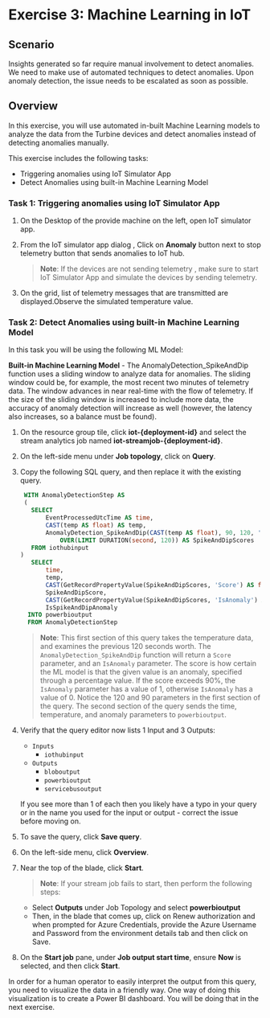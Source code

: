 # Exercise 3: Machine Learning in IoT

## Scenario

Insights generated so far require manual involvement to detect anomalies. We need to make use of automated techniques to detect anomalies.
Upon anomaly detection, the issue needs to be escalated as soon as possible.

## Overview

In this exercise, you will use automated in-built Machine Learning models to analyze the data from the Turbine devices and detect anomalies instead of detecting anomalies manually.

This exercise includes the following tasks:

* Triggering anomalies using IoT Simulator App
* Detect Anomalies using built-in Machine Learning Model

### Task 1: Triggering anomalies using IoT Simulator App

1. On the Desktop of the provide machine on the left, open IoT simulator app.

1. From the IoT simulator app dialog , Click on **Anomaly** button next to stop telemetry button that sends anomalies to IoT hub.

    >**Note**: If the devices are not sending telemetry , make sure to start IoT Simulator App and simulate the devices by sending telemetry.
    
1. On the grid, list of telemetry messages that are transmitted are displayed.Observe the simulated temperature value.


### Task 2: Detect Anomalies using built-in Machine Learning Model

In this task you will be using the following ML Model:

**Built-in Machine Learning Model** - The AnomalyDetection_SpikeAndDip function uses a sliding window to analyze data for anomalies. The sliding window could be, for example, the most recent two minutes of telemetry data. The window advances in near real-time with the flow of telemetry. If the size of the sliding window is increased to include more data, the accuracy of anomaly detection will increase as well (however, the latency also increases, so a balance must be found).

1. On the resource group tile, click **iot-{deployment-id}** and select the stream analytics job named **iot-streamjob-{deployment-id}**.

1. On the left-side menu under **Job topology**, click on **Query**.

1. Copy the following SQL query, and then replace it with the existing query.

    ```sql
     WITH AnomalyDetectionStep AS
     (
       SELECT
           EventProcessedUtcTime AS time,
           CAST(temp AS float) AS temp,
           AnomalyDetection_SpikeAndDip(CAST(temp AS float), 90, 120, 'spikesanddips')
               OVER(LIMIT DURATION(second, 120)) AS SpikeAndDipScores
       FROM iothubinput
    )
       SELECT
           time,
           temp,
           CAST(GetRecordPropertyValue(SpikeAndDipScores, 'Score') AS float) AS
           SpikeAndDipScore,
           CAST(GetRecordPropertyValue(SpikeAndDipScores, 'IsAnomaly') AS bigint) AS
           IsSpikeAndDipAnomaly
      INTO powerbioutput
      FROM AnomalyDetectionStep
    ```

    > **Note**:  This first section of this query takes the temperature data, and examines the previous 120 seconds worth. The `AnomalyDetection_SpikeAndDip` function will return a `Score` parameter, and an `IsAnomaly` parameter. The score is how certain the ML model is that the given value is an anomaly, specified through a percentage value. If the score exceeds 90%, the `IsAnomaly` parameter has a value of 1, otherwise `IsAnomaly` has a value of 0. Notice the 120 and 90 parameters in the first section of the query. The second section of the query sends the time, temperature, and anomaly parameters to `powerbioutput`.

1. Verify that the query editor now lists 1 Input and 3 Outputs:

    * `Inputs`
      * `iothubinput`
    * `Outputs`
      * `bloboutput`
      * `powerbioutput`     
      * `servicebusoutput`

    If you see more than 1 of each then you likely have a typo in your query or in the name you used for the input or output - correct the issue before moving on.

1. To save the query, click **Save query**.

1. On the left-side menu, click **Overview**.

1. Near the top of the blade, click **Start**.

   > **Note**: If your stream job fails to start, then perform the following steps:
     *  Select **Outputs** under Job Topology and select **powerbioutput**
     * Then, in the blade that comes up, click on Renew authorization and when prompted for Azure Credentials, provide the Azure Username and Password from the environment details tab and then click on Save.

1. On the **Start job** pane, under **Job output start time**, ensure **Now** is selected, and then click **Start**.

In order for a human operator to easily interpret the output from this query, you need to visualize the data in a friendly way. One way of doing this visualization is to create a Power BI dashboard. You will be doing that in the next exercise.
